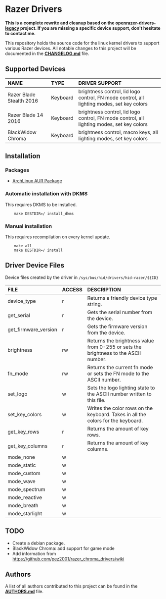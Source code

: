 # Razer Drivers

**This is a complete rewrite and cleanup based on the [openrazer-drivers-legacy](https://github.com/openrazer/openrazer-drivers-legacy) project. If you are missing a specific device support, don't hesitate to contact me.**

This repository holds the source code for the linux kernel drivers to support various Razer devices.
All notable changes to this project will be documented in the **[CHANGELOG.md](CHANGELOG.md)** file.


## Supported Devices

| NAME                     | TYPE     | DRIVER SUPPORT                                                                            |
|:-------------------------|:---------|:------------------------------------------------------------------------------------------|
| Razer Blade Stealth 2016 | Keyboard | brightness control, lid logo control, FN mode control, all lighting modes, set key colors |
| Razer Blade 14 2016      | Keyboard | brightness control, lid logo control, FN mode control, all lighting modes, set key colors |
| BlackWidow Chroma        | Keyboard | brightness control, macro keys, all lighting modes, set key colors                        |


## Installation

### Packages

- [ArchLinux AUR Package](https://aur.archlinux.org/packages/razer-drivers-dkms/)

### Automatic installation with DKMS

This requires DKMS to be installed.

```
    make DESTDIR=/ install_dkms
```

### Manual installation

This requires recompilation on every kernel update.

```
    make all
    make DESTDIR=/ install
```


## Driver Device Files

Device files created by the driver in `/sys/bus/hid/drivers/hid-razer/${ID}`


| FILE                 | ACCESS | DESCRIPTION                                                                         |
|:---------------------|:-------|:------------------------------------------------------------------------------------|
| device_type          | r      | Returns a friendly device type string.                                              |
| get_serial           | r      | Gets the serial number from the device.                                             |
| get_firmware_version | r      | Gets the firmware version from the device.                                          |
| brightness           | rw     | Returns the brightness value from 0-255 or sets the brightness to the ASCII number. |
| fn_mode              | rw     | Returns the current fn mode or sets the FN mode to the ASCII number.                |
| set_logo             | w      | Sets the logo lighting state to the ASCII number written to this file.              |
| set_key_colors       | w      | Writes the color rows on the keyboard. Takes in all the colors for the keyboard.    |
| get_key_rows         | r      | Returns the amount of key rows.                                                     |
| get_key_columns      | r      | Returns the amount of key columns.                                                  |
| mode_none            | w      |                                                                                     |
| mode_static          | w      |                                                                                     |
| mode_custom          | w      |                                                                                     |
| mode_wave            | w      |                                                                                     |
| mode_spectrum        | w      |                                                                                     |
| mode_reactive        | w      |                                                                                     |
| mode_breath          | w      |                                                                                     |
| mode_starlight       | w      |                                                                                     |


## TODO

- Create a debian package.
- BlackWidow Chroma: add support for game mode
- Add information from https://github.com/pez2001/razer_chroma_drivers/wiki


## Authors

A list of all authors contributed to this project can be found in the **[AUTHORS.md](AUTHORS.md)** file.
